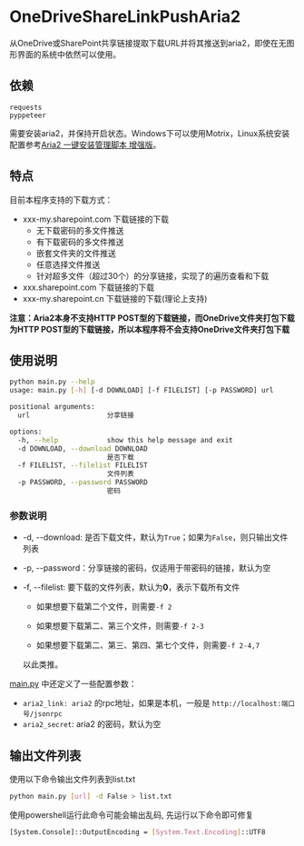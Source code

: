 # OneDriveShareLinkPushAria2

从OneDrive或SharePoint共享链接提取下载URL并将其推送到aria2，即使在无图形界面的系统中依然可以使用。

## 依赖
```
requests
pyppeteer
```
需要安装aria2，并保持开启状态。Windows下可以使用Motrix，Linux系统安装配置参考[Aria2 一键安装管理脚本 增强版](https://github.com/P3TERX/aria2.sh)。

## 特点
目前本程序支持的下载方式：
* xxx-my.sharepoint.com 下载链接的下载
  * 无下载密码的多文件推送
  * 有下载密码的多文件推送
  * 嵌套文件夹的文件推送
  * 任意选择文件推送
  * 针对超多文件（超过30个）的分享链接，实现了的遍历查看和下载
* xxx.sharepoint.com 下载链接的下载
* xxx-my.sharepoint.cn 下载链接的下载(理论上支持)

**注意：Aria2本身不支持HTTP POST型的下载链接，而OneDrive文件夹打包下载为HTTP POST型的下载链接，所以本程序将不会支持OneDrive文件夹打包下载**

## 使用说明
```bash
python main.py --help
usage: main.py [-h] [-d DOWNLOAD] [-f FILELIST] [-p PASSWORD] url

positional arguments:
  url                   分享链接

options:
  -h, --help            show this help message and exit
  -d DOWNLOAD, --download DOWNLOAD
                        是否下载
  -f FILELIST, --filelist FILELIST
                        文件列表
  -p PASSWORD, --password PASSWORD
                        密码                        
```
### 参数说明
* -d, --download: 是否下载文件，默认为`True`；如果为`False`，则只输出文件列表
* -p, --password：分享链接的密码，仅适用于带密码的链接，默认为空
* -f, --filelist: 要下载的文件列表，默认为**0**，表示下载所有文件
  * 如果想要下载第二个文件，则需要`-f 2`

  * 如果想要下载第二、第三个文件，则需要`-f 2-3`

  * 如果想要下载第二、第三、第四、第七个文件，则需要`-f 2-4,7`

  以此类推。

[main.py](main.py) 中还定义了一些配置参数：
* `aria2_link: aria2` 的rpc地址，如果是本机，一般是 `http://localhost:端口号/jsonrpc`
* `aria2_secret`: aria2 的密码，默认为空

## 输出文件列表

使用以下命令输出文件列表到list.txt

``` bash
python main.py [url] -d False > list.txt
```

使用powershell运行此命令可能会输出乱码, 先运行以下命令即可修复

``` bash
[System.Console]::OutputEncoding = [System.Text.Encoding]::UTF8
```